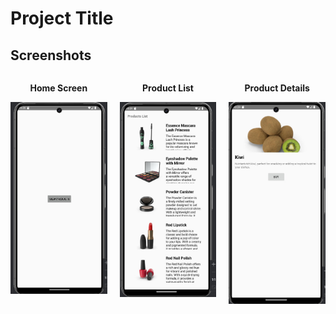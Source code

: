 # Project Title

## Screenshots

<div align="center">
  <div style="display: flex; justify-content: center; gap: 20px;">
    <div style="text-align: center;">
      <p><strong>Home Screen</strong></p>
      <img src="images/screen 1.jpg" alt="Home Screen" width="300"/>
    </div>
    <div style="text-align: center;">
      <p><strong>Product List</strong></p>
      <img src="images/screen 2.jpg" alt="Product List" width="300"/>
    </div>
    <div style="text-align: center;">
      <p><strong>Product Details</strong></p>
      <img src="images/screen 3.jpg" alt="Product Details" width="300"/>
    </div>
  </div>
</div>

